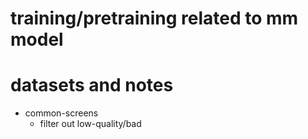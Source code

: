 # training/pretraining related to mm model


# datasets and notes
- common-screens
  - filter out low-quality/bad 

